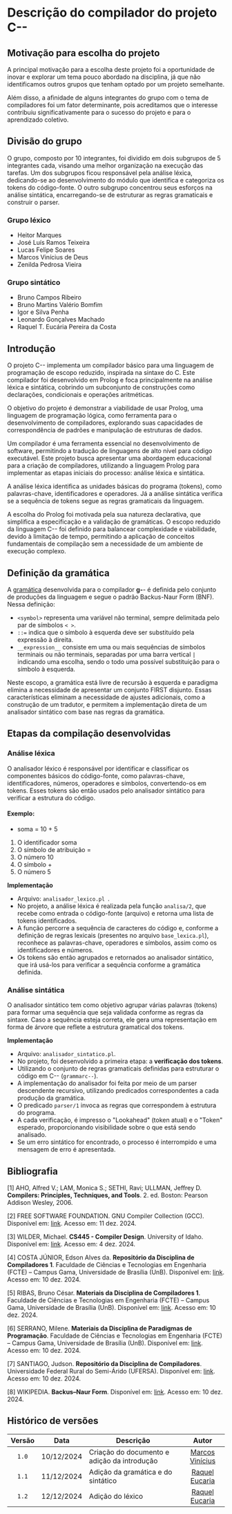 # Descrição do compilador do projeto C--

## Motivação para escolha do projeto

A principal motivação para a escolha deste projeto foi a oportunidade de inovar e explorar um tema pouco abordado na disciplina, já que não identificamos outros grupos que tenham optado por um projeto semelhante.

Além disso, a afinidade de alguns integrantes do grupo com o tema de compiladores foi um fator determinante, pois acreditamos que o interesse contribuiu significativamente para o sucesso do projeto e para o aprendizado coletivo.

## Divisão do grupo

O grupo, composto por 10 integrantes, foi dividido em dois subgrupos de 5 integrantes cada, visando uma melhor organização na execução das tarefas. Um dos subgrupos ficou responsável pela análise léxica, dedicando-se ao desenvolvimento do módulo que identifica e categoriza os tokens do código-fonte. O outro subgrupo concentrou seus esforços na análise sintática, encarregando-se de estruturar as regras gramaticais e construir o parser.

### Grupo léxico

- Heitor Marques
- José Luís Ramos Teixeira
- Lucas Felipe Soares
- Marcos Vinícius de Deus
- Zenilda Pedrosa Vieira

### Grupo sintático

- Bruno Campos Ribeiro
- Bruno Martins Valério Bomfim
- Igor e Silva Penha
- Leonardo Gonçalves Machado
- Raquel T. Eucária Pereira da Costa

## Introdução

O projeto C-- implementa um compilador básico para uma linguagem de programação de escopo reduzido, inspirada na sintaxe do C. Este compilador foi desenvolvido em Prolog e foca principalmente na análise léxica e sintática, cobrindo um subconjunto de construções como declarações, condicionais e operações aritméticas.

O objetivo do projeto é demonstrar a viabilidade de usar Prolog, uma linguagem de programação lógica, como ferramenta para o desenvolvimento de compiladores, explorando suas capacidades de correspondência de padrões e manipulação de estruturas de dados.

Um compilador é uma ferramenta essencial no desenvolvimento de software, permitindo a tradução de linguagens de alto nível para código executável. Este projeto busca apresentar uma abordagem educacional para a criação de compiladores, utilizando a linguagem Prolog para implementar as etapas iniciais do processo: análise léxica e sintática.

A análise léxica identifica as unidades básicas do programa (tokens), como palavras-chave, identificadores e operadores. Já a análise sintática verifica se a sequência de tokens segue as regras gramaticais da linguagem.

A escolha do Prolog foi motivada pela sua natureza declarativa, que simplifica a especificação e a validação de gramáticas. O escopo reduzido da linguagem C-- foi definido para balancear complexidade e viabilidade, devido à limitação de tempo, permitindo a aplicação de conceitos fundamentais de compilação sem a necessidade de um ambiente de execução complexo.

## Definição da gramática
A [gramática](../grammarc--) desenvolvida para o compilador **g-**- é definida pelo conjunto de produções da linguagem e segue o padrão Backus-Naur Form (BNF). Nessa definição:
- `<symbol>` representa uma variável não terminal, sempre delimitada pelo par de símbolos `< >`.
- `::=` indica que o símbolo à esquerda deve ser substituído pela expressão à direita.
- `__expression__` consiste em uma ou mais sequências de símbolos terminais ou não terminais, separadas por uma barra vertical `|` indicando uma escolha, sendo o todo uma possível substituição para o símbolo à esquerda.

Neste escopo, a gramática está livre de recursão à esquerda e paradigma elimina a necessidade de apresentar um conjunto FIRST disjunto. Essas características eliminam a necessidade de ajustes adicionais, como a construção de um tradutor, e permitem a implementação direta de um analisador sintático com base nas regras da gramática.

## Etapas da compilação desenvolvidas

### Análise léxica

O analisador léxico é responsável por identificar e classificar os componentes básicos do código-fonte, como palavras-chave, identificadores, números, operadores e símbolos, convertendo-os em tokens. Esses tokens são então usados pelo analisador sintático para verificar a estrutura do código.

#### Exemplo:

- soma = 10 + 5

1. O identificador soma
2. O símbolo de atribuição =
3. O número 10
4. O símbolo +
5. O número 5

**Implementação**

- Arquivo: `analisador_lexico.pl `.
- No projeto, a análise léxica é realizada pela função `analisa/2`, que recebe como entrada o código-fonte (arquivo) e retorna uma lista de tokens identificados.
- A função percorre a sequência de caracteres do código e, conforme a definição de regras lexicais (presentes no arquivo `base_lexica.pl`), reconhece as palavras-chave, operadores e símbolos, assim como os identificadores e números.
- Os tokens são então agrupados e retornados ao analisador sintático, que irá usá-los para verificar a sequência conforme a gramática definida.

### Análise sintática
O analisador sintático tem como objetivo agrupar várias palavras (tokens) para formar uma sequência que seja validada conforme as regras da sintaxe. Caso a sequência esteja correta, ele gera uma representação em forma de árvore que reflete a estrutura gramatical dos tokens.

**Implementação**

- Arquivo: `analisador_sintatico.pl`. 
- No projeto, foi desenvolvido a primeira etapa: a **verificação dos tokens**.
- Utilizando o conjunto de regras gramaticais definidas para estruturar o código em C-- (`grammarc--`).
- A implementação do analisador foi feita por meio de um parser descendente recursivo, utilizando predicados correspondentes a cada produção da gramática.
- O predicado `parser/1` invoca as regras que correspondem à estrutura do programa.
- A cada verificação, é impresso o "Lookahead" (token atual) e o "Token" esperado, proporcionando visibilidade sobre o que está sendo analisado.
- Se um erro sintático for encontrado, o processo é interrompido e uma mensagem de erro é apresentada.


## Bibliografia

[1] AHO, Alfred V.; LAM, Monica S.; SETHI, Ravi; ULLMAN, Jeffrey D. **Compilers: Principles, Techniques, and Tools**. 2. ed. Boston: Pearson Addison Wesley, 2006.  

[2] FREE SOFTWARE FOUNDATION. GNU Compiler Collection (GCC). Disponível em: [link](https://gcc.gnu.org/onlinedocs/). Acesso em: 11 dez. 2024.

[3] WILDER, Michael. **CS445 - Compiler Design**. University of Idaho. Disponível em: [link](http://www2.cs.uidaho.edu/~mdwilder/cs445/). Acesso em: 4 dez. 2024.

[4] COSTA JÚNIOR, Edson Alves da. **Repositório da Disciplina de Compiladores 1**. Faculdade de Ciências e Tecnologias em Engenharia (FCTE) – Campus Gama, Universidade de Brasília (UnB). Disponível em: [link](https://github.com/edsomjr/Compiladores). Acesso em: 10 dez. 2024.  

[5] RIBAS, Bruno César. **Materiais da Disciplina de Compiladores 1**. Faculdade de Ciências e Tecnologias em Engenharia (FCTE) – Campus Gama, Universidade de Brasília (UnB). Disponível em: [link](link). Acesso em: 10 dez. 2024.  

[6] SERRANO, Milene. **Materiais da Disciplina de Paradigmas de Programação**. Faculdade de Ciências e Tecnologias em Engenharia (FCTE) – Campus Gama, Universidade de Brasília (UnB). Disponível em: [link](https://aprender3.unb.br/). Acesso em: 10 dez. 2024.  

[7] SANTIAGO, Judson. **Repositório da Disciplina de Compiladores**. Universidade Federal Rural do Semi-Árido (UFERSA). Disponível em: [link](https://github.com/JudsonSS/Compiladores). Acesso em: 10 dez. 2024.  

[8] WIKIPEDIA. **Backus–Naur Form**. Disponível em: [link](https://en.wikipedia.org/wiki/Backus%E2%80%93Naur_form). Acesso em: 10 dez. 2024.  


## Histórico de versões

| Versão | Data       | Descrição                                                                      |                                                 Autor                                                 |
| :----: | ---------- | ------------------------------------------------------------------------------ | :---------------------------------------------------------------------------------------------------: |
| `1.0`  | 10/12/2024 | Criação do documento e adição da introdução                                          | [Marcos Vinícius](https://github.com/Marcos574)  |
| `1.1`  | 11/12/2024 | Adição da gramática e do sintático                                          | [Raquel Eucaria](https://github.com/raqueleucaria)  |
| `1.2`  | 12/12/2024 | Adição do léxico                                | [Raquel Eucaria](https://github.com/raqueleucaria)  |

